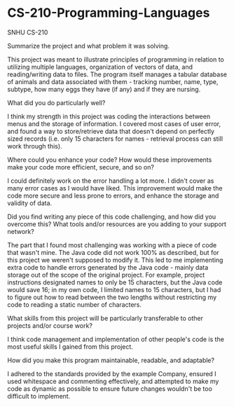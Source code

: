 # CS-210-Programming-Languages
SNHU CS-210

Summarize the project and what problem it was solving.

This project was meant to illustrate principles of programming in relation to utilizing multiple languages, organization of vectors of data, and reading/writing data to files. The program itself manages a tabular database of animals and data associated with them - tracking number, name, type, subtype, how many eggs they have (if any) and if they are nursing.

What did you do particularly well?

I think my strength in this project was coding the interactions between menus and the storage of information. I covered most cases of user error, and found a way to store/retrieve data that doesn't depend on perfectly sized records (i.e. only 15 characters for names - retrieval process can still work through this).

Where could you enhance your code? How would these improvements make your code more efficient, secure, and so on?

I could definitely work on the error handling a lot more. I didn't cover as many error cases as I would have liked. This improvement would make the code more secure and less prone to errors, and enhance the storage and validity of data.

Did you find writing any piece of this code challenging, and how did you overcome this? What tools and/or resources are you adding to your support network?

The part that I found most challenging was working with a piece of code that wasn't mine. The Java code did not work 100% as described, but for this project we weren't supposed to modify it. This led to me implementing extra code to handle errors generated by the Java code - mainly data storage out of the scope of the original project. For example, project instructions designated names to only be 15 characters, but the Java code would save 16; in my own code, I limited names to 15 characters, but I had to figure out how to read between the two lengths without restricting my code to reading a static number of characters.

What skills from this project will be particularly transferable to other projects and/or course work?

I think code management and implementation of other people's code is the most useful skills I gained from this project.

How did you make this program maintainable, readable, and adaptable?

I adhered to the standards provided by the example Company, ensured I used whitespace and commenting effectively, and attempted to make my code as dynamic as possible to ensure future changes wouldn't be too difficult to implement.
